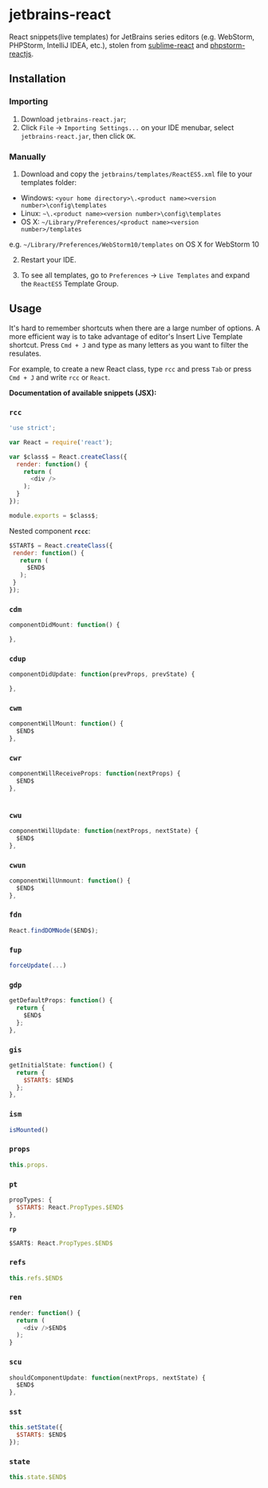 # jetbrains-react

React snippets(live templates) for JetBrains series editors (e.g. WebStorm, PHPStorm, IntelliJ IDEA, etc.), stolen from [sublime-react](https://github.com/reactjs/sublime-react) and [phpstorm-reactjs](https://github.com/Minwe/phpstorm-reactjs).

## Installation

### Importing

1. Download `jetbrains-react.jar`;
2. Click `File` -> `Importing Settings...` on your IDE menubar, select `jetbrains-react.jar`, then click `OK`.

### Manually

1. Download and copy the `jetbrains/templates/ReactES5.xml` file to your templates folder:

  - Windows: `<your home directory>\.<product name><version number>\config\templates`
  - Linux: `~\.<product name><version number>\config\templates`
  - OS X: `~/Library/Preferences/<product name><version number>/templates`

  e.g. `~/Library/Preferences/WebStorm10/templates` on OS X for WebStorm 10

2. Restart your IDE.

3. To see all templates, go to `Preferences` -> `Live Templates` and expand the `ReactES5` Template Group.


## Usage

It's hard to remember shortcuts when there are a large number of options. A more efficient way is to take advantage of editor's Insert Live Template shortcut. Press `Cmd + J` and type as many letters as you want to filter the resulates.

For example, to create a new React class, type `rcc` and press `Tab` or press `Cmd + J` and write `rcc` or `React`.

**Documentation of available snippets (JSX):**

### `rcc`

```js
'use strict';

var React = require('react');

var $class$ = React.createClass({
  render: function() {
    return (
      <div />
    );
  }
});

module.exports = $class$;

```

Nested component **`rccc`**:

```js
$START$ = React.createClass({
 render: function() {
   return (
     $END$
   );
 }
});

```

### `cdm`

```js
componentDidMount: function() {

},

```

### `cdup`

```js
componentDidUpdate: function(prevProps, prevState) {

},

```

### `cwm`

```js
componentWillMount: function() {
  $END$
},

```

### `cwr`

```js
componentWillReceiveProps: function(nextProps) {
  $END$
},
  
```
### `cwu`

```js
componentWillUpdate: function(nextProps, nextState) {
  $END$
},

```

### `cwun`

```js
componentWillUnmount: function() {
  $END$
},


```

### `fdn`

```js
React.findDOMNode($END$);
```

### `fup`

```js
forceUpdate(...)
```

### `gdp`

```js
getDefaultProps: function() {
  return {
    $END$
  };
},

```

### `gis`

```js
getInitialState: function() {
  return {
    $START$: $END$ 
  };
},

```  

### `ism`

```js
isMounted()
```

### `props`

```js
this.props.
```

### `pt`

```js
propTypes: {
  $START$: React.PropTypes.$END$
},

```

**`rp`**

```js
$SART$: React.PropTypes.$END$
```

### `refs`

```js
this.refs.$END$
```

### `ren`

```js
render: function() {
  return (
    <div />$END$
  );
}

```

### `scu`

```js
shouldComponentUpdate: function(nextProps, nextState) {
  $END$
},

```

### `sst`

```js
this.setState({
  $START$: $END$ 
});
```
### `state`

```js
this.state.$END$
```
